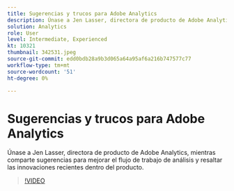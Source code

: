 ```yaml
---
title: Sugerencias y trucos para Adobe Analytics
description: Únase a Jen Lasser, directora de producto de Adobe Analytics, mientras comparte sugerencias para mejorar el flujo de trabajo de análisis y resaltar las innovaciones recientes
solution: Analytics
role: User
level: Intermediate, Experienced
kt: 10321
thumbnail: 342531.jpeg
source-git-commit: edd0bdb28a9b3d065a64a95af6a216b747577c77
workflow-type: tm+mt
source-wordcount: '51'
ht-degree: 0%

---
```


# Sugerencias y trucos para Adobe Analytics

Únase a Jen Lasser, directora de producto de Adobe Analytics, mientras comparte sugerencias para mejorar el flujo de trabajo de análisis y resaltar las innovaciones recientes dentro del producto.

>[!VIDEO](https://video.tv.adobe.com/v/342531/?quality=12&learn=on)
